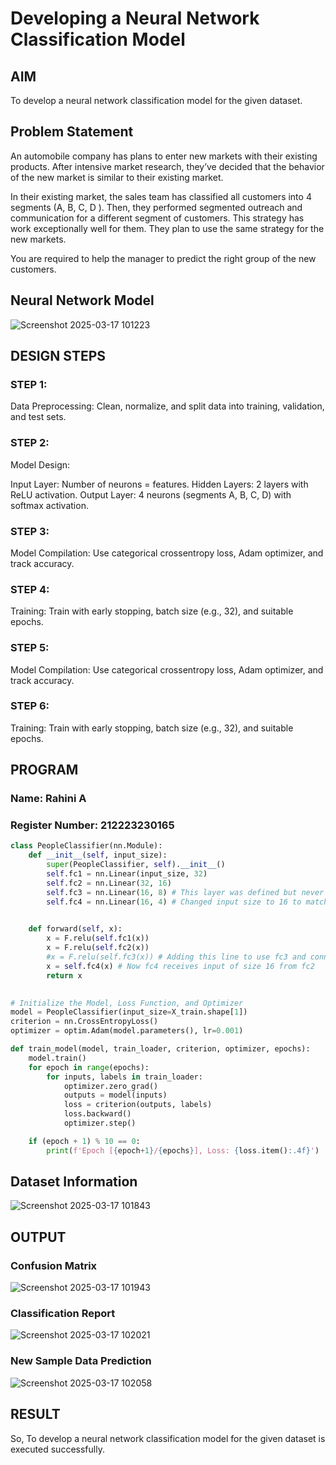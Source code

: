 # Developing a Neural Network Classification Model

## AIM

To develop a neural network classification model for the given dataset.

## Problem Statement

An automobile company has plans to enter new markets with their existing products. After intensive market research, they’ve decided that the behavior of the new market is similar to their existing market.

In their existing market, the sales team has classified all customers into 4 segments (A, B, C, D ). Then, they performed segmented outreach and communication for a different segment of customers. This strategy has work exceptionally well for them. They plan to use the same strategy for the new markets.

You are required to help the manager to predict the right group of the new customers.

## Neural Network Model

![Screenshot 2025-03-17 101223](https://github.com/user-attachments/assets/78e43137-3a29-4ebb-b821-d4174949e75a)


## DESIGN STEPS

### STEP 1:
Data Preprocessing: Clean, normalize, and split data into training, validation, and test sets.

### STEP 2:
Model Design:

Input Layer: Number of neurons = features. Hidden Layers: 2 layers with ReLU activation. Output Layer: 4 neurons (segments A, B, C, D) with softmax activation.

### STEP 3:
Model Compilation: Use categorical crossentropy loss, Adam optimizer, and track accuracy.

### STEP 4:
Training: Train with early stopping, batch size (e.g., 32), and suitable epochs.

### STEP 5:
Model Compilation: Use categorical crossentropy loss, Adam optimizer, and track accuracy.

### STEP 6:
Training: Train with early stopping, batch size (e.g., 32), and suitable epochs.

## PROGRAM

### Name: Rahini A
### Register Number: 212223230165

```python
class PeopleClassifier(nn.Module):
    def __init__(self, input_size):
        super(PeopleClassifier, self).__init__()
        self.fc1 = nn.Linear(input_size, 32)
        self.fc2 = nn.Linear(32, 16)
        self.fc3 = nn.Linear(16, 8) # This layer was defined but never used
        self.fc4 = nn.Linear(16, 4) # Changed input size to 16 to match fc2 output
       

    def forward(self, x):
        x = F.relu(self.fc1(x))
        x = F.relu(self.fc2(x))
        #x = F.relu(self.fc3(x)) # Adding this line to use fc3 and connect to fc4 properly
        x = self.fc4(x) # Now fc4 receives input of size 16 from fc2
        return x
       
```
```python
# Initialize the Model, Loss Function, and Optimizer
model = PeopleClassifier(input_size=X_train.shape[1])
criterion = nn.CrossEntropyLoss()
optimizer = optim.Adam(model.parameters(), lr=0.001)

```
```python
def train_model(model, train_loader, criterion, optimizer, epochs):
    model.train()
    for epoch in range(epochs):
        for inputs, labels in train_loader:
            optimizer.zero_grad()
            outputs = model(inputs)
            loss = criterion(outputs, labels)
            loss.backward()
            optimizer.step()

    if (epoch + 1) % 10 == 0:
        print(f'Epoch [{epoch+1}/{epochs}], Loss: {loss.item():.4f}')

```



## Dataset Information

![Screenshot 2025-03-17 101843](https://github.com/user-attachments/assets/9b4e629e-c8fa-4510-86a7-e0b92267eb01)


## OUTPUT


### Confusion Matrix

![Screenshot 2025-03-17 101943](https://github.com/user-attachments/assets/2854e4ed-396b-4fc4-b4c7-1df3b8c171e0)


### Classification Report


![Screenshot 2025-03-17 102021](https://github.com/user-attachments/assets/b4d08a88-67a9-4602-8b27-b203753c3fde)


### New Sample Data Prediction

![Screenshot 2025-03-17 102058](https://github.com/user-attachments/assets/72af6712-b9f9-4aaf-809c-22b1c6cc7f6e)



## RESULT
So, To develop a neural network classification model for the given dataset is executed successfully.
